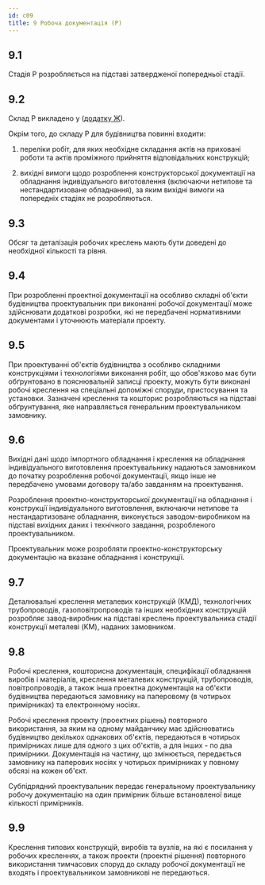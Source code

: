 ```yaml
---
id: c09
title: 9 Робоча документація (Р)
---
```


## 9.1
Стадія Р розробляється на підставі затвердженої попередньої стадії.

## 9.2
Склад Р викладено у ([додатку Ж](./g)).

Окрім того, до складу Р для будівництва повинні входити:

1. переліки робіт, для яких необхідне складання актів на приховані роботи та актів проміжного прийняття відповідальних конструкцій;

2. вихідні вимоги щодо розроблення конструкторської документації на обладнання індивідуального виготовлення (включаючи нетипове та нестандартизоване обладнання), за яким вихідні вимоги на попередніх стадіях не розробляються.

## 9.3
Обсяг та деталізація робочих креслень мають бути доведені до необхідної кількості та рівня.

## 9.4
При розробленні проектної документації на особливо складні об'єкти будівництва проектувальник при виконанні робочої документації може здійснювати додаткові розробки, які не передбачені нормативними документами і уточнюють матеріали проекту.

## 9.5
При проектуванні об'єктів будівництва з особливо складними конструкціями і технологіями виконання робіт, що обов'язково має бути обґрунтовано в пояснювальній записці проекту, можуть бути виконані робочі креслення на спеціальні допоміжні споруди, пристосування та установки. Зазначені креслення та кошторис розробляються на підставі обґрунтування, яке направляється генеральним проектувальником замовнику.

## 9.6
Вихідні дані щодо імпортного обладнання і креслення на обладнання індивідуального виготовлення проектувальнику надаються замовником до початку розроблення робочої документації, якщо інше не передбачено умовами договору та/або завданням на проектування.

Розроблення проектно-конструкторської документації на обладнання і конструкції індивідуального виготовлення, включаючи нетипове та нестандартизоване обладнання, виконується заводом-виробником на підставі вихідних даних і технічного завдання, розробленого проектувальником.

Проектувальник може розробляти проектно-конструкторську документацію на вказане обладнання і конструкції.

## 9.7
Деталювальні креслення металевих конструкцій (КМД), технологічних трубопроводів, газоповітропроводів та інших необхідних конструкцій розробляє завод-виробник на підставі креслень проектувальника стадії конструкції металеві (KM), наданих замовником.

## 9.8
Робочі креслення, кошторисна документація, специфікації обладнання виробів і матеріалів, креслення металевих конструкцій, трубопроводів, повітропроводів, а також інша проектна документація на об'єкти будівництва передаються замовнику на паперовому (в чотирьох примірниках) та електронному носіях.

Робочі креслення проекту (проектних рішень) повторного використання, за яким на одному майданчику має здійснюватись будівництво декількох однакових об'єктів, передаються в чотирьох примірниках лише для одного з цих об'єктів, а для інших - по два примірники. Документація на частину, що змінюється, передається замовнику на паперових носіях у чотирьох примірниках у повному обсязі на кожен об'єкт.

Субпідрядний проектувальник передає генеральному проектувальнику робочу документацію на один примірник більше встановленої вище кількості примірників.

## 9.9
Креслення типових конструкцій, виробів та вузлів, на які є посилання у робочих кресленнях, а також проекти (проектні рішення) повторного використання тимчасових споруд до складу робочої документації не входять і проектувальником замовникові не передаються.
